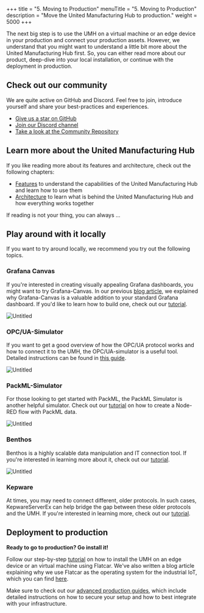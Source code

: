 +++
title = "5. Moving to Production"
menuTitle = "5. Moving to Production"
description = "Move the United Manufacturing Hub to production."
weight = 5000
+++

  The next big step is to use the UMH on a virtual machine or an edge device in
  your production and connect your production assets. However, we understand that
  you might want to understand a little bit more about the United Manufacturing
  Hub first. So, you can either read more about our product, deep-dive into your local
  installation, or continue with the deployment in production.

## Check out our community

  We are quite active on GitHub and Discord. Feel free to join, introduce
  yourself and share your best-practices and experiences.

- [Give us a star on GitHub](https://github.com/united-manufacturing-hub/united-manufacturing-hub)
- [Join our Discord channel](https://discord.gg/F9mqkZnm9d)
- [Take a look at the Community Repository](https://github.com/united-manufacturing-hub/community-repo)

## Learn more about the United Manufacturing Hub

If you like reading more about its features and architecture, check out the
following chapters:
- [Features](/docs/features/) to understand the capabilities of the United
   Manufacturing Hub and learn how to use them
- [Architecture](/docs/architecture/) to learn what is behind the United 
   Manufacturing Hub and how everything works together

If reading is not your thing, you can always ... 

## Play around with it locally

If you want to try around locally, we recommend you try out the following topics.

### Grafana Canvas

  If you're interested in creating visually appealing Grafana dashboards, you
  might want to try Grafana-Canvas. In our previous
  [blog article](https://www.umh.app/post/building-shopfloor-dashboards-with-the-united-manufacturing-hub-and-grafana-canvas),
  we explained why Grafana-Canvas is a valuable addition to your standard
  Grafana dashboard. If you'd like to learn how to build one, check out our
  [tutorial](https://learn.umh.app/guides/advanced/data-visualization/canvas-grafana/).

![Untitled](/images/getstarted/movingToProduction/getStartedMTPCanvas.png?width=70%)

### OPC/UA-Simulator

  If you want to get a good overview of how the OPC/UA protocol works and how to
  connect it to the UMH, the OPC/UA-simulator is a useful tool. Detailed 
  instructions can be found in
  [this guide](https://learn.umh.app/course/creating-a-node-red-flow-with-simulated-opc-ua-data/).

![Untitled](/images/getstarted/movingToProduction/getStartedMTPopcua.png?width=70%)

### PackML-Simulator

  For those looking to get started with PackML, the PackML Simulator is another 
  helpful simulator. Check out our
  [tutorial](https://learn.umh.app/course/creating-a-node-red-flow-with-packml/)
  on how to create a Node-RED flow with PackML data.

![Untitled](/images/getstarted/movingToProduction/getStartedMTPPackMLStateModel.png)


### Benthos

  Benthos is a highly scalable data manipulation and IT connection tool.
  If you're interested in learning more about it, check out our
  [tutorial](https://learn.umh.app/course/using-benthos-with-the-united-manufacturing-hub/).

![Untitled](/images/getstarted/movingToProduction/getStartedMTPBenthos.png)


### Kepware

  At times, you may need to connect different, older protocols. In such cases,
  KepwareServerEx can help bridge the gap between these older protocols and the
  UMH. If you're interested in learning more, check out our
  [tutorial](https://learn.umh.app/course/connecting-kepware-with-the-opc-ua-simulator/).

## Deployment to production

  **Ready to go to production? Go install it!**

  Follow our step-by-step
  [tutorial](/docs/production-guide/installation/installation-guide-flatcar)
  on how to install the UMH on an edge device or an virtual machine using
  Flatcar. We've also written a blog article explaining why we use Flatcar 
  as the operating system for the industrial IoT, which you can find
  [here](https://learn.umh.app/blog/flatcar-as-the-operating-system-of-the-industrial-iot/).

  Make sure to check out our 
  [advanced production guides](https://umh.docs.umh.app/docs/production-guide/),
  which include detailed instructions on how to secure your setup and how to
  best integrate with your infrastructure.
